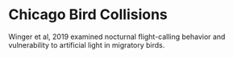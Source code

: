 # Chicago Bird Collisions
Winger et al, 2019 examined nocturnal flight-calling behavior and vulnerability to artificial light in migratory birds.
